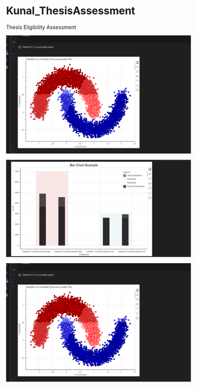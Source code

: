 # Kunal_ThesisAssessment
Thesis Eligibility Assessment 

![Task 1a](https://github.com/Kunal2091079/Kunal_ThesisAssessment/blob/main/1.%20.png?raw=true)


![Task 1b](https://github.com/Kunal2091079/Kunal_ThesisAssessment/blob/main/2.%20.png?raw=true)

![Task 1c](https://github.com/Kunal2091079/Kunal_ThesisAssessment/blob/main/1.%20.png?raw=true)

